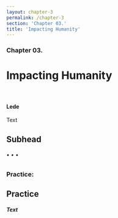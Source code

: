 ```yaml
---
layout: chapter-3
permalink: /chapter-3
section: 'Chapter 03.'
title: 'Impacting Humanity'
---
```


### Chapter 03.
# Impacting Humanity

<div class="divider">&nbsp;</div>

#### Lede

Text

## Subhead

###### • • •

### Practice:

## Practice<br/>
##### Text


